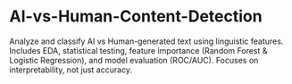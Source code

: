 # AI-vs-Human-Content-Detection
Analyze and classify AI vs Human-generated text using linguistic features. Includes EDA, statistical testing, feature importance (Random Forest &amp; Logistic Regression), and model evaluation (ROC/AUC). Focuses on interpretability, not just accuracy.
